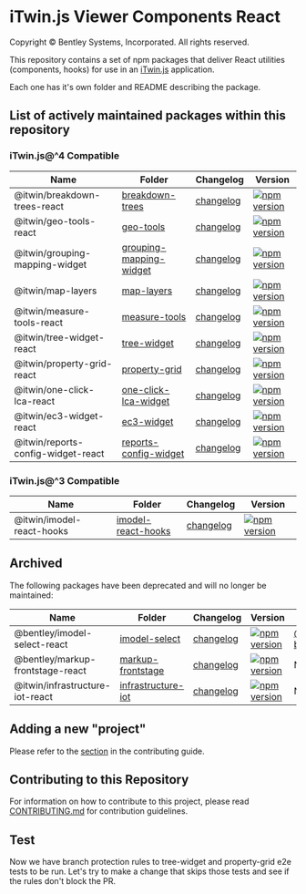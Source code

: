 # iTwin.js Viewer Components React

Copyright © Bentley Systems, Incorporated. All rights reserved.

This repository contains a set of npm packages that deliver React utilities (components, hooks) for use in an [iTwin.js](https://itwinjs.org) application.

Each one has it's own folder and README describing the package.

## List of actively maintained packages within this repository

### iTwin.js@^4 Compatible

| Name                               | Folder                                                              | Changelog                                                          | Version                                                                                                                                                |
| ---------------------------------- | ------------------------------------------------------------------- | ------------------------------------------------------------------ | ------------------------------------------------------------------------------------------------------------------------------------------------------ |
| @itwin/breakdown-trees-react       | [breakdown-trees](./packages/itwin/breakdown-trees)                 | [changelog](./packages/itwin/breakdown-trees/CHANGELOG.md)         | [![npm version](https://badge.fury.io/js/%40itwin%2Fbreakdown-trees-react.svg)](https://badge.fury.io/js/%40itwin%2Fbreakdown-trees-react)             |
| @itwin/geo-tools-react             | [geo-tools](./packages/itwin/geo-tools/)                            | [changelog](./packages/itwin/geo-tools/CHANGELOG.md)               | [![npm version](https://badge.fury.io/js/%40itwin%2Fgeo-tools-react.svg)](https://badge.fury.io/js/%40itwin%2Fgeo-tools-react)                         |
| @itwin/grouping-mapping-widget     | [grouping-mapping-widget](./packages/itwin/grouping-mapping-widget) | [changelog](./packages/itwin/grouping-mapping-widget/CHANGELOG.md) | [![npm version](https://badge.fury.io/js/%40itwin%2Fgrouping-mapping-widget.svg)](https://badge.fury.io/js/%40itwin%2Fgrouping-mapping-widget)         |
| @itwin/map-layers                  | [map-layers](./packages/itwin/map-layers/)                          | [changelog](./packages/itwin/map-layers/CHANGELOG.md)              | [![npm version](https://badge.fury.io/js/%40itwin%2Fmap-layers.svg)](https://badge.fury.io/js/%40itwin%2Fmap-layers)                                   |
| @itwin/measure-tools-react         | [measure-tools](./packages/itwin/measure-tools)                     | [changelog](./packages/itwin/measure-tools/CHANGELOG.md)           | [![npm version](https://badge.fury.io/js/%40itwin%2Fmeasure-tools-react.svg)](https://badge.fury.io/js/%40itwin%2Fmeasure-tools-react)                 |
| @itwin/tree-widget-react           | [tree-widget](./packages/itwin/tree-widget/)                        | [changelog](./packages/itwin/tree-widget/CHANGELOG.md)             | [![npm version](https://badge.fury.io/js/%40itwin%2Ftree-widget-react.svg)](https://badge.fury.io/js/%40itwin%2Ftree-widget-react)                     |
| @itwin/property-grid-react         | [property-grid](./packages/itwin/property-grid)                     | [changelog](./packages/itwin/property-grid/CHANGELOG.md)           | [![npm version](https://badge.fury.io/js/%40itwin%2Fproperty-grid-react.svg)](https://badge.fury.io/js/%40itwin%2Fproperty-grid-react)                 |
| @itwin/one-click-lca-react         | [one-click-lca-widget](./packages/itwin/one-click-lca-widget)       | [changelog](./packages/itwin/one-click-lca-widget/CHANGELOG.md)    | [![npm version](https://badge.fury.io/js/%40itwin%2Fone-click-lca-react.svg)](https://badge.fury.io/js/%40itwin%2Fone-click-lca-react)                 |
| @itwin/ec3-widget-react            | [ec3-widget](./packages/itwin/ec3-widget)                           | [changelog](./packages/itwin/ec3-widget/CHANGELOG.md)              | [![npm version](https://badge.fury.io/js/%40itwin%2Fec3-widget-react.svg)](https://badge.fury.io/js/%40itwin%2Fec3-widget-react)                       |
| @itwin/reports-config-widget-react | [reports-config-widget](./packages/itwin/reports-config-widget)     | [changelog](./packages/itwin/reports-config-widget/CHANGELOG.md)   | [![npm version](https://badge.fury.io/js/%40itwin%2Freports-config-widget-react.svg)](https://badge.fury.io/js/%40itwin%2Freports-config-widget-react) |

### iTwin.js@^3 Compatible

| Name                      | Folder                                                    | Changelog                                                     | Version                                                                                                                              |
| ------------------------- | --------------------------------------------------------- | ------------------------------------------------------------- | ------------------------------------------------------------------------------------------------------------------------------------ |
| @itwin/imodel-react-hooks | [imodel-react-hooks](./packages/itwin/imodel-react-hooks) | [changelog](./packages/itwin/imodel-react-hooks/CHANGELOG.md) | [![npm version](https://badge.fury.io/js/%40itwin%2Fimodel-react-hooks.svg)](https://badge.fury.io/js/%40itwin%2Fimodel-react-hooks) |

## Archived

The following packages have been deprecated and will no longer be maintained:

| Name | Folder | Changelog | Version | Replacement |
| ---------------------------------- | -------------------------------------------------------------- | --------- | ------------------------------------------------------------------------------------------------------------------------------------------------------ | ------ |
| @bentley/imodel-select-react | [imodel-select](./packages/archive/imodel-select/) | [changelog](./packages/archive/imodel-select/CHANGELOG.md) | [![npm version](https://badge.fury.io/js/%40bentley%2Fimodel-select-react.svg)](https://badge.fury.io/js/%40bentley%2Fimodel-select-react) | [@itwin/imodel-browser-react](https://www.npmjs.com/package/@itwin/imodel-browser-react) |
| @bentley/markup-frontstage-react | [markup-frontstage](./packages/archive/markup-frontstage/) | [changelog](./packages/archive/markup-frontstage/CHANGELOG.md) | [![npm version](https://badge.fury.io/js/%40bentley%2Fmarkup-frontstage-react.svg)](https://badge.fury.io/js/%40bentley%2Fmarkup-frontstage-react) | N/A |
| @itwin/infrastructure-iot-react | [infrastructure-iot](./packages/archive/infrastructure-iot) | [changelog](./packages/archive/infrastructure-iot/CHANGELOG.md) | [![npm version](https://badge.fury.io/js/%40itwin%2Finfrastructure-iot-react.svg)](https://badge.fury.io/js/%40itwin%2Finfrastructure-iot-react) | N/A |

## Adding a new "project"

Please refer to the [section](CONTRIBUTING.md#adding-a-new-project) in the contributing guide.

## Contributing to this Repository

For information on how to contribute to this project, please read [CONTRIBUTING.md](CONTRIBUTING.md) for contribution guidelines.

## Test

Now we have branch protection rules to tree-widget and property-grid e2e tests to be run. Let's try to make a change that skips those tests and see if the rules don't block the PR.
